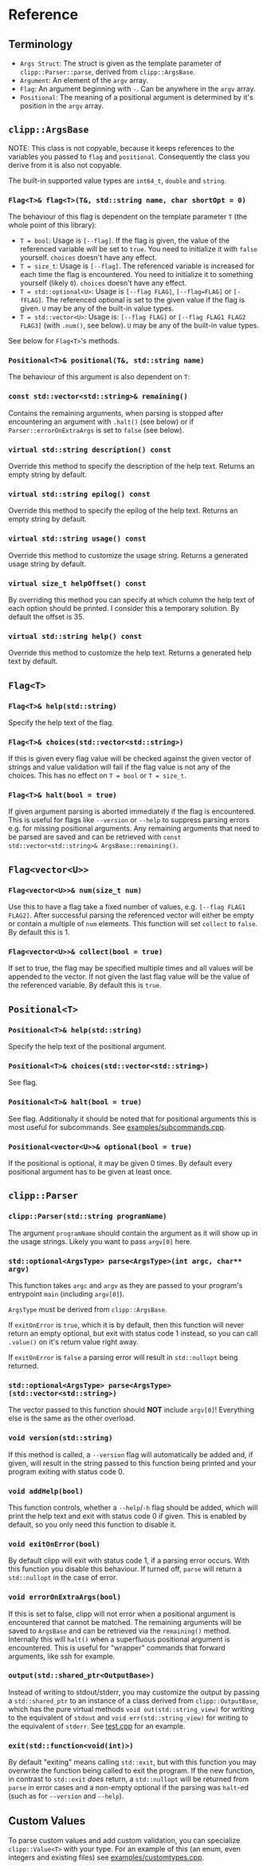 # Reference
## Terminology
* `Args Struct`: The struct is given as the template parameter of `clipp::Parser::parse`, derived from `clipp::ArgsBase`.
* `Argument`: An element of the `argv` array.
* `Flag`: An argument beginning with `-`. Can be anywhere in the `argv` array.
* `Positional`: The meaning of a positional argument is determined by it's position in the `argv` array.

## `clipp::ArgsBase`
NOTE: This class is not copyable, because it keeps references to the variables you passed to `flag` and `positional`. Consequently the class you derive from it is also not copyable.

The built-in supported value types are `int64_t`, `double` and `string`.

### `Flag<T>& flag<T>(T&, std::string name, char shortOpt = 0)`
The behaviour of this flag is dependent on the template parameter `T` (the whole point of this library):
* `T = bool`: Usage is `[--flag]`. If the flag is given, the value of the referenced variable will be set to `true`. You need to initialize it with `false` yourself. `choices` doesn't have any effect.
* `T = size_t`: Usage is `[--flag]`. The referenced variable is increased for each time the flag is encountered. You need to initialize it to something yourself (likely `0`). `choices` doesn't have any effect.
* `T = std::optional<U>`: Usage is `[--flag FLAG]`, `[--flag=FLAG]` or `[-fFLAG]`. The referenced optional is set to the given value if the flag is given. `U` may be any of the built-in value types.
* `T = std::vector<U>`: Usage is: `[--flag FLAG]` or `[--flag FLAG1 FLAG2 FLAG3]` (with `.num()`, see below). `U` may be any of the built-in value types.

See below for `Flag<T>`'s methods.

### `Positional<T>& positional(T&, std::string name)`
The behaviour of this argument is also dependent on `T`:

### `const std::vector<std::string>& remaining()`
Contains the remaining arguments, when parsing is stopped after encountering an argument with `.halt()` (see below) or if `Parser::errorOnExtraArgs` is set to `false` (see below).

### `virtual std::string description() const`
Override this method to specify the description of the help text. Returns an empty string by default.

### `virtual std::string epilog() const`
Override this method to specify the epilog of the help text. Returns an empty string by default.

### `virtual std::string usage() const`
Override this method to customize the usage string. Returns a generated usage string by default.

### `virtual size_t helpOffset() const`
By overriding this method you can specify at which column the help text of each option should be printed. I consider this a temporary solution. By default the offset is 35.

### `virtual std::string help() const`
Override this method to customize the help text. Returns a generated help text by default.

## `Flag<T>`
### `Flag<T>& help(std::string)`
Specify the help text of the flag.

### `Flag<T>& choices(std::vector<std::string>)`
If this is given every flag value will be checked against the given vector of strings and value validation will fail if the flag value is not any of the choices. This has no effect on `T = bool` or `T = size_t`.

### `Flag<T>& halt(bool = true)`
If given argument parsing is aborted immediately if the flag is encountered. This is useful for flags like `--version` or `--help` to suppress parsing errors e.g. for missing positional arguments. Any remaining arguments that need to be parsed are saved and can be retrieved with `const std::vector<std::string>& ArgsBase::remaining()`.

## `Flag<vector<U>>`
### `Flag<vector<U>>& num(size_t num)`
Use this to have a flag take a fixed number of values, e.g. `[--flag FLAG1 FLAG2]`. After successful parsing the referenced vector will either be empty or contain a multiple of `num` elements. This function will set `collect` to `false`. By default this is 1.

### `Flag<vector<U>>& collect(bool = true)`
If set to true, the flag may be specified multiple times and all values will be appended to the vector. If not given the last flag value will be the value of the referenced variable. By default this is `true`.

## `Positional<T>`
### `Positional<T>& help(std::string)`
Specify the help text of the positional argument.

### `Positional<T>& choices(std::vector<std::string>)`
See flag.

### `Positional<T>& halt(bool = true)`
See flag. Additionally it should be noted that for positional arguments this is most useful for subcommands. See [examples/subcommands.cpp](./examples/subcommands.cpp).

### `Positional<vector<U>>& optional(bool = true)`
If the positional is optional, it may be given 0 times. By default every positional argument has to be given at least once.

## `clipp::Parser`
### `clipp::Parser(std::string programName)`
The argument `programName` should contain the argument as it will show up in the usage strings. Likely you want to pass `argv[0]` here.

### `std::optional<ArgsType> parse<ArgsType>(int argc, char** argv)`
This function takes `argc` and `argv` as they are passed to your program's entrypoint `main` (including `argv[0]`).

`ArgsType` must be derived from `clipp::ArgsBase`.

If `exitOnError` is `true`, which it is by default, then this function will never return an empty optional, but exit with status code 1 instead, so you can call `.value()` on it's return value right away.

If `exitOnError` is `false` a parsing error will result in `std::nullopt` being returned.

### `std::optional<ArgsType> parse<ArgsType>(std::vector<std::string>)`
The vector passed to this function should **NOT** include `argv[0]`! Everything else is the same as the other overload.

### `void version(std::string)`
If this method is called, a `--version` flag will automatically be added and, if given, will result in the string passed to this function being printed and your program exiting with status code 0.

### `void addHelp(bool)`
This function controls, whether a `--help`/`-h` flag should be added, which will print the help text and exit with status code 0 if given. This is enabled by default, so you only need this function to disable it.

### `void exitOnError(bool)`
By default clipp will exit with status code 1, if a parsing error occurs. With this function you disable this behaviour. If turned off, `parse` will return a `std::nullopt` in the case of error.

### `void errorOnExtraArgs(bool)`
If this is set to false, clipp will not error when a positional argument is encountered that cannot be matched. The remaining arguments will be saved to `ArgsBase` and can be retrieved via the `remaining()` method. Internally this will `halt()` when a superfluous positional argument is encountered. This is useful for "wrapper" commands that forward arguments, like ssh for example.

### `output(std::shared_ptr<OutputBase>)`
Instead of writing to stdout/stderr, you may customize the output by passing a `std::shared_ptr` to an instance of a class derived from `clipp::OutputBase`, which has the pure virtual methods `void out(std::string_view)` for writing to the equivalent of `stdout`
and `void err(std::string_view)` for writing to the equivalent of `stderr`. See [test.cpp](test.cpp) for an example.

### `exit(std::function<void(int)>)`
By default "exiting" means calling `std::exit`, but with this function you may overwrite the function being called to exit the program. If the new function, in contrast to `std::exit` *does* return, a `std::nullopt` will be returned from `parse` in error cases and a non-empty optional if the parsing was `halt`-ed (such as for `--version` and `--help`).

## Custom Values
To parse custom values and add custom validation, you can specialize `clipp::Value<T>` with your type. For an example of this (an enum, even integers and existing files) see [examples/customtypes.cpp](./examples/customtypes.cpp).
